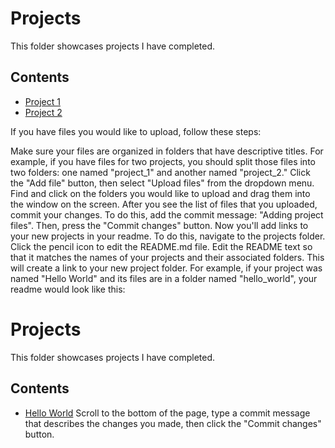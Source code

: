# Projects
This folder showcases projects I have completed.
## Contents
* [Project 1](project_1)
* [Project 2](project_2)

If you have files you would like to upload, follow these steps:

Make sure your files are organized in folders that have descriptive titles. For example, if you have files for two projects, you should split those files into two folders: one named "project_1" and another named "project_2."
Click the "Add file" button, then select "Upload files" from the dropdown menu.
Find and click on the folders you would like to upload and drag them into the window on the screen.
After you see the list of files that you uploaded, commit your changes. To do this, add the commit message: "Adding project files". Then, press the "Commit changes" button.
Now you'll add links to your new projects in your readme. To do this, navigate to the projects folder. Click the pencil icon to edit the README.md file.
Edit the README text so that it matches the names of your projects and their associated folders. This will create a link to your new project folder. For example, if your project was named "Hello World" and its files are in a folder named "hello_world", your readme would look like this:
# Projects
This folder showcases projects I have completed.
## Contents
* [Hello World](hello_world)
Scroll to the bottom of the page, type a commit message that describes the changes you made, then click the "Commit changes" button.
